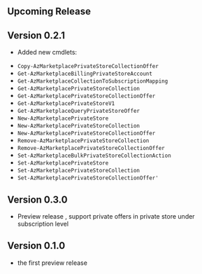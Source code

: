 <!--
    Please leave this section at the top of the change log.

    Changes for the upcoming release should go under the section titled "Upcoming Release", and should adhere to the following format:

    ## Upcoming Release
    * Overview of change #1
        - Additional information about change #1
    * Overview of change #2
        - Additional information about change #2
        - Additional information about change #2
    * Overview of change #3
    * Overview of change #4
        - Additional information about change #4

    ## YYYY.MM.DD - Version X.Y.Z (Previous Release)
    * Overview of change #1
        - Additional information about change #1
-->
## Upcoming Release

## Version 0.2.1
* Added new cmdlets:
 - `Copy-AzMarketplacePrivateStoreCollectionOffer`
 - `Get-AzMarketplaceBillingPrivateStoreAccount`
 - `Get-AzMarketplaceCollectionToSubscriptionMapping`
 - `Get-AzMarketplacePrivateStoreCollection`
 - `Get-AzMarketplacePrivateStoreCollectionOffer`
 - `Get-AzMarketplacePrivateStoreV1`
 - `Get-AzMarketplaceQueryPrivateStoreOffer`
 - `New-AzMarketplacePrivateStore`
 - `New-AzMarketplacePrivateStoreCollection`
 - `New-AzMarketplacePrivateStoreCollectionOffer`
 - `Remove-AzMarketplacePrivateStoreCollection`
 - `Remove-AzMarketplacePrivateStoreCollectionOffer`
 - `Set-AzMarketplaceBulkPrivateStoreCollectionAction`
 - `Set-AzMarketplacePrivateStore`
 - `Set-AzMarketplacePrivateStoreCollection`
 - `Set-AzMarketplacePrivateStoreCollectionOffer'`

## Version 0.3.0
* Preview release , support private offers in private store under subscription level

## Version 0.1.0
* the first preview release
